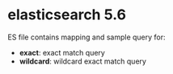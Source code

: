 # elasticsearch 5.6

ES file contains mapping and sample query for: 

- **exact**: exact match query
- **wildcard**: wildcard exact match query
